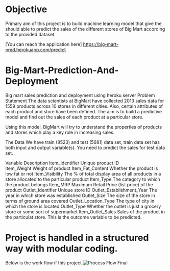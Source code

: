 # Objective
Primary aim of this project is to build machine learning model that give the should able to predict the sales of the different stores of Big Mart according to the provided dataset.

[You can reach the application here] https://big-mart-pred.herokuapp.com/predict
# Big-Mart-Prediction-And-Deployment
Big mart sales prediction and deployment using heroku server
Problem Statement
The data scientists at BigMart have collected 2013 sales data for 1559 products across 10 stores in different cities. Also, certain attributes of each product and store have been defined. The aim is to build a predictive model and find out the sales of each product at a particular store.

Using this model, BigMart will try to understand the properties of products and stores which play a key role in increasing sales.

The Data
We have train (8523) and test (5681) data set, train data set has both input and output variable(s). You need to predict the sales for test data set.


Variable	Description
Item_Identifier	Unique product ID  
Item_Weight	Weight of product
Item_Fat_Content	Whether the product is low fat or not
Item_Visibility	The % of total display area of all products in a store allocated to the particular product
Item_Type	The category to which the product belongs
Item_MRP	Maximum Retail Price (list price) of the product
Outlet_Identifier	Unique store ID
Outlet_Establishment_Year	The year in which store was established
Outlet_Size	The size of the store in terms of ground area covered
Outlet_Location_Type	The type of city in which the store is located
Outlet_Type	Whether the outlet is just a grocery store or some sort of supermarket
Item_Outlet_Sales	Sales of the product in the particulat store. This is the outcome variable to be predicted.
# Project is handled in a structured way with modular coding.
Below is the work flow if this project
![Process Flow Final](https://user-images.githubusercontent.com/54209321/173243305-f8a69f56-a41a-40c8-aa1a-3039ccd0dd92.png)
